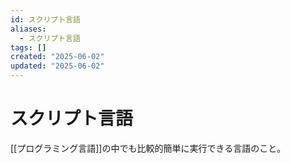```yaml
---
id: スクリプト言語
aliases:
  - スクリプト言語
tags: []
created: "2025-06-02"
updated: "2025-06-02"
---
```


# スクリプト言語

[[プログラミング言語]]の中でも比較的簡単に実行できる言語のこと。
